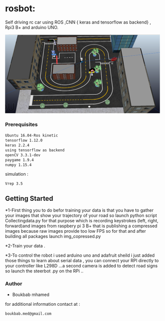 # rosbot:

Self driving rc car using ROS ,CNN { keras and tensorflow as backend} , Rpi3 B+ and arduino UNO.

![](Screenshot%20from%202019-05-03%2015-45-01.png)

### Prerequisites
```
Ubuntu 16.04-Ros kinetic
tensorflow 1.12.0
keras 2.2.4
using tensorflow as backend
openCV 3.3.1-dev
paygame 1.9.4
numpy 1.15.4
```
simulation :
```
Vrep 3.5
```
## Getting Started

 *1-First thing you to do befor training your data is that you have to gather your images that show your trajectory of your road  so launch python script Collectingdata.py for that purpose which is recording keystrokes (left, right, forward)and images from raspbery pi 3 B+ that is publishing a compressed images because raw images provide too low FPS so for that and after building  all packages launch img_copressed.py
 
*2-Train your data .

*3-To control the robot i used arduino uno and adafruit sheild i just added those things to learn about serial data , you can connect your RPI directly to your controller like L298D ...a second camera is added to detect road signs so launch the steerbot .py on the RPi ..

### Author 
* Boukbab mhamed

for additional information contact at :
```
boukbab.med@gmail.com
```
